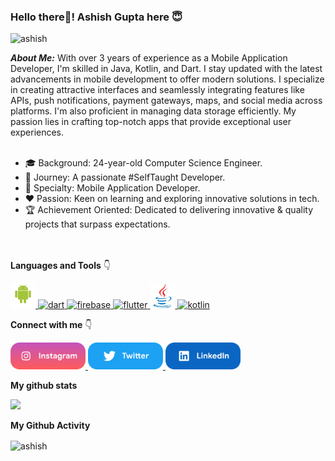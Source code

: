 ### Hello there👋! Ashish Gupta here 😇
<p align="left"> <img src="https://komarev.com/ghpvc/?username=ashishgupta" alt="ashish" /> </p>

<div style="margin-right: 0px;">
    <em><strong>About Me:</strong></em> With over 3 years of experience as a Mobile Application Developer, I'm skilled in Java, Kotlin, and Dart. I stay updated with the latest advancements in mobile development to offer modern solutions. I specialize in creating attractive interfaces and seamlessly integrating features like APIs, push notifications, payment gateways, maps, and social media across platforms. I'm also proficient in managing data storage efficiently. My passion lies in crafting top-notch apps that provide exceptional user experiences.
<br></br>
</div>

- 🎓 Background: 24-year-old Computer Science Engineer.
- 🚀 Journey: A passionate #SelfTaught Developer.
- 💼 Specialty: Mobile Application Developer.
- ❤️ Passion: Keen on learning and exploring innovative solutions in tech.
- 🏆 Achievement Oriented: Dedicated to delivering innovative & quality projects that surpass expectations.

<br></br>
**Languages and Tools** 👇

<p align="left">
<a href="https://developer.android.com" target="_blank" rel="noreferrer"> <img src="https://raw.githubusercontent.com/devicons/devicon/master/icons/android/android-original-wordmark.svg" alt="android" width="40" height="40"/> </a>
<a href="https://dart.dev" target="_blank" rel="noreferrer"> <img src="https://www.vectorlogo.zone/logos/dartlang/dartlang-icon.svg" alt="dart" width="40" height="40"/> </a>
<a href="https://firebase.google.com/" target="_blank" rel="noreferrer"> <img src="https://www.vectorlogo.zone/logos/firebase/firebase-icon.svg" alt="firebase" width="40" height="40"/> </a> 
<a href="https://flutter.dev" target="_blank" rel="noreferrer"> <img src="https://www.vectorlogo.zone/logos/flutterio/flutterio-icon.svg" alt="flutter" width="40" height="40"/> </a> 
<a href="https://www.java.com" target="_blank" rel="noreferrer"> <img src="https://raw.githubusercontent.com/devicons/devicon/master/icons/java/java-original.svg" alt="java" width="40" height="40"/> </a> 
<a href="https://kotlinlang.org" target="_blank" rel="noreferrer"> <img src="https://www.vectorlogo.zone/logos/kotlinlang/kotlinlang-icon.svg" alt="kotlin" width="40" height="40"/> </a> 
</p>


**Connect with me** 👇

<p float="left">
 <a href="https://www.instagram.com/ashishgupta8051/" title="Redirect to Instagram">
    <img src="/assets/instagram.png" width="120" alt="Instagram" />
  </a>

  <a href="https://twitter.com/ashish80511" title="Redirect to Twitter">
    <img src="/assets/twitter.png" width="120" alt="Twitter" />
  </a>
  
  <a href="https://www.linkedin.com/in/ashishgupta8051/" title="Redirect to LinkedIn">
    <img src="/assets/linkedin.png" width="120" alt="LinkedIn" />
  </a>
</p>

**My github stats**
<p align="start"> <img src="https://github-readme-stats.vercel.app/api?username=ashishgupta8051&count_private=true&show_icons=true&theme=radical" />

**My Github Activity**
<p><img align="center" src="https://github-readme-streak-stats.herokuapp.com/?user=ashishgupta8051&" alt="ashish" /></p>
